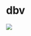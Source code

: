 # dbv

<img src="https://user-images.githubusercontent.com/76074751/102279114-3ac6ed80-3f6e-11eb-9457-5eda5125dabd.PNG">
